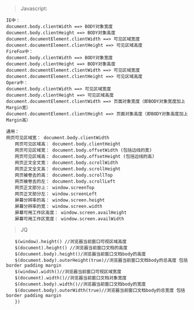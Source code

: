 > Javascript:

  ```
  IE中：
  document.body.clientWidth ==> BODY对象宽度
  document.body.clientHeight ==> BODY对象高度
  document.documentElement.clientWidth ==> 可见区域宽度
  document.documentElement.clientHeight ==> 可见区域高度
  FireFox中：
  document.body.clientWidth ==> BODY对象宽度
  document.body.clientHeight ==> BODY对象高度
  document.documentElement.clientWidth ==> 可见区域宽度
  document.documentElement.clientHeight ==> 可见区域高度
  Opera中：
  document.body.clientWidth ==> 可见区域宽度
  document.body.clientHeight ==> 可见区域高度
  document.documentElement.clientWidth ==> 页面对象宽度（即BODY对象宽度加上Margin宽）
  document.documentElement.clientHeight ==> 页面对象高度（即BODY对象高度加上Margin高）
  ```

  ```
  通用：
  网页可见区域宽： document.body.clientWidth
  　　网页可见区域高： document.body.clientHeight
  　　网页可见区域宽： document.body.offsetWidth (包括边线的宽)
  　　网页可见区域高： document.body.offsetHeight (包括边线的高)
  　　网页正文全文宽： document.body.scrollWidth
  　　网页正文全文高： document.body.scrollHeight
  　　网页被卷去的高： document.body.scrollTop
  　　网页被卷去的左： document.body.scrollLeft
  　　网页正文部分上： window.screenTop
  　　网页正文部分左： window.screenLeft
  　　屏幕分辨率的高： window.screen.height
  　　屏幕分辨率的宽： window.screen.width
  　　屏幕可用工作区高度： window.screen.availHeight
  　　屏幕可用工作区宽度： window.screen.availWidth
  ```

  > JQ

    　　$(window).height() //浏览器当前窗口可视区域高度
    　　$(document).height() //浏览器当前窗口文档的高度
    　　$(document.body).height()/浏览器当前窗口文档body的高度
    　　$(document.body).outerHeight(true)//浏览器当前窗口文档body的总高度 包括border padding margin
    　　$(window).width()//浏览器当前窗口可视区域宽度
    　　$(document).width()//浏览器当前窗口文档对象宽度
    　　$(document.body).width()//浏览器当前窗口文档body的宽度
    　　$(document.body).outerWidth(true)//浏览器当前窗口文档body的总宽度 包括border padding margin
    　　})
